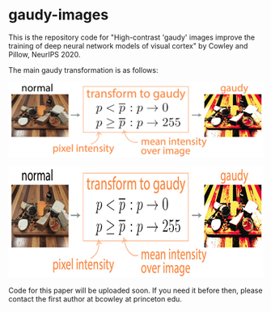 # gaudy-images
This is the repository code for "High-contrast 'gaudy' images improve the training of deep neural network models of visual cortex" by Cowley and Pillow, NeurIPS 2020.

The main gaudy transformation is as follows:

![gaudy transformation](/extra/gaudy_transformation.png)

<img src="/extra/gaudy_transformation.png" width="741" height="221">


Code for this paper will be uploaded soon.
If you need it before then, please contact the first author at bcowley at princeton edu.
